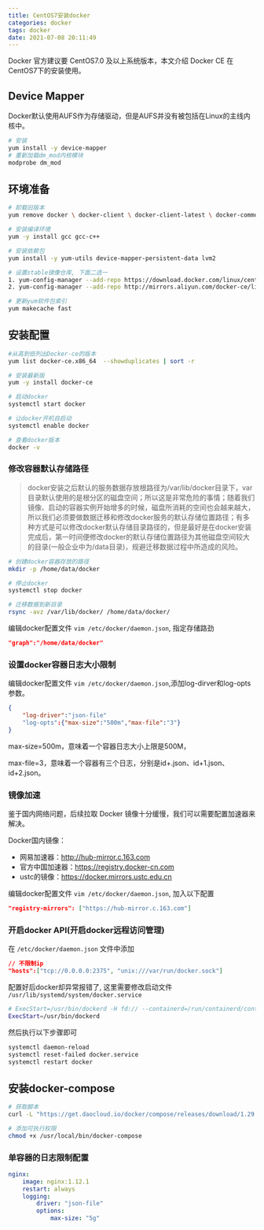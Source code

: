```yaml
---
title: CentOS7安装docker
categories: docker
tags: docker
date: 2021-07-08 20:11:49
---
```


Docker 官方建议要 CentOS7.0 及以上系统版本，本文介绍 Docker CE 在CentOS7下的安装使用。

## Device Mapper

Docker默认使用AUFS作为存储驱动，但是AUFS并没有被包括在Linux的主线内核中。

```bash
# 安装
yum install -y device-mapper
# 重新加载dm_mod内核模块
modprobe dm_mod
```

## 环境准备

```bash
# 卸载旧版本
yum remove docker \ docker-client \ docker-client-latest \ docker-common \ docker-latest \ docker-latest-logrotate \ docker-logrotate \ docker-selinux \ docker-engine-selinux \ docker-engine

# 安装编译环境
yum -y install gcc gcc-c++

# 安装依赖包
yum install -y yum-utils device-mapper-persistent-data lvm2

# 设置stable镜像仓库, 下面二选一
1. yum-config-manager --add-repo https://download.docker.com/linux/centos/docker-ce.repo
2. yum-config-manager --add-repo http://mirrors.aliyun.com/docker-ce/linux/centos/docker-ce.repo

# 更新yum软件包索引
yum makecache fast
```

## 安装配置

```bash
#从高到低列出Docker-ce的版本
yum list docker-ce.x86_64  --showduplicates | sort -r    

# 安装最新版
yum -y install docker-ce

# 启动docker
systemctl start docker

# 让docker开机自启动
systemctl enable docker

# 查看docker版本
docker -v
```

### 修改容器默认存储路径

> docker安装之后默认的服务数据存放根路径为/var/lib/docker目录下，var目录默认使用的是根分区的磁盘空间；所以这是非常危险的事情；随着我们镜像、启动的容器实例开始增多的时候，磁盘所消耗的空间也会越来越大，所以我们必须要做数据迁移和修改docker服务的默认存储位置路径；有多种方式是可以修改docker默认存储目录路径的，但是最好是在docker安装完成后，第一时间便修改docker的默认存储位置路径为其他磁盘空间较大的目录(一般企业中为/data目录)，规避迁移数据过程中所造成的风险。

```bash
# 创建docker容器存放的路径
mkdir -p /home/data/docker

# 停止docker
systemctl stop docker

# 迁移数据到新目录
rsync -avz /var/lib/docker/ /home/data/docker/
```

编辑docker配置文件 `vim /etc/docker/daemon.json`, 指定存储路劲

```json
"graph":"/home/data/docker"
```

### 设置docker容器日志大小限制

编辑docker配置文件 `vim /etc/docker/daemon.json`,添加log-dirver和log-opts参数。

```json
{
    "log-driver":"json-file"
    "log-opts":{"max-size":"500m","max-file":"3"}
}
```

max-size=500m，意味着一个容器日志大小上限是500M，

max-file=3，意味着一个容器有三个日志，分别是id+.json、id+1.json、id+2.json。

### 镜像加速

鉴于国内网络问题，后续拉取 Docker 镜像十分缓慢，我们可以需要配置加速器来解决。

Docker国内镜像：

- 网易加速器：http://hub-mirror.c.163.com
- 官方中国加速器：https://registry.docker-cn.com
- ustc的镜像：https://docker.mirrors.ustc.edu.cn

编辑docker配置文件 `vim /etc/docker/daemon.json`, 加入以下配置

```json
"registry-mirrors": ["https://hub-mirror.c.163.com"]
```

### 开启docker API(开启docker远程访问管理)
在 `/etc/docker/daemon.json` 文件中添加 

```json
// 不限制ip
"hosts":["tcp://0.0.0.0:2375", "unix:///var/run/docker.sock"]
```

配置好后docker却异常报错了, 这里需要修改启动文件 `/usr/lib/systemd/system/docker.service`

```bash
# ExecStart=/usr/bin/dockerd -H fd:// --containerd=/run/containerd/containerd.sock 注释掉改为下面这样
ExecStart=/usr/bin/dockerd
```

然后执行以下步骤即可

```bash
systemctl daemon-reload
systemctl reset-failed docker.service
systemctl restart docker
```

## 安装docker-compose

```bash
# 获取脚本
curl -L "https://get.daocloud.io/docker/compose/releases/download/1.29.2/docker-compose-$(uname -s)-$(uname -m)" -o /usr/local/bin/docker-compose

# 添加可执行权限
chmod +x /usr/local/bin/docker-compose
```

### 单容器的日志限制配置

```yml
nginx:
    image: nginx:1.12.1
    restart: always
    logging:
        driver: "json-file"
        options:
            max-size: "5g"
```